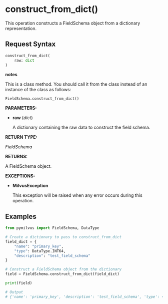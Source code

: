 
# construct_from_dict()

This operation constructs a FieldSchema object from a dictionary representation.

## Request Syntax

```python
construct_from_dict(
    raw: dict
)
```

<div class="admonition note">

<p><b>notes</b></p>

<p>This is a class method. You should call it from the class instead of an instance of the class as follows:</p>
<p><code>FieldSchema.construct_from_dict()</code></p>

</div>

__PARAMETERS:__

- __raw__ (_dict_)

    A dictionary containing the raw data to construct the field schema.

__RETURN TYPE:__

_FieldSchema_

__RETURNS:__

A FieldSchema object.

__EXCEPTIONS:__

- __MilvusException__

    This exception will be raised when any error occurs during this operation.

## Examples

```python
from pymilvus import FieldSchema, DataType  

# Create a dictionary to pass to construct_from_dict 
field_dict = {   
    "name": "primary_key",    
    "type": DataType.INT64,   
    "description": "test_field_schema"
}  

# Construct a FieldSchema object from the dictionary
field = FieldSchema.construct_from_dict(field_dict)  

print(field)

# Output
# {'name': 'primary_key', 'description': 'test_field_schema', 'type': <DataType.INT64: 5>}
```

